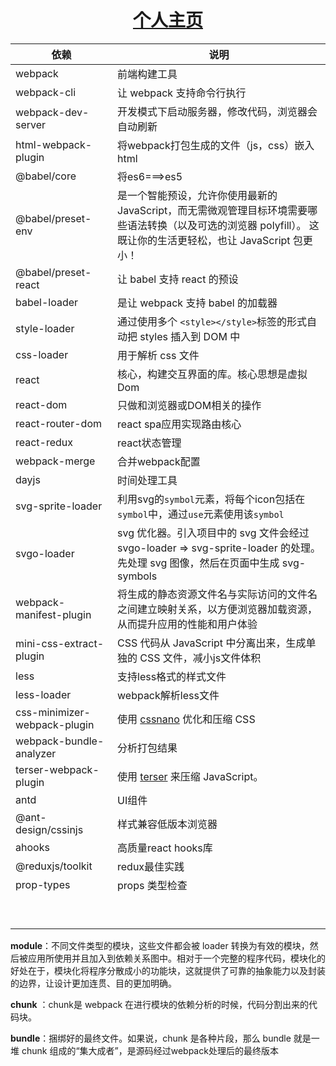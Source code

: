 <h1 align="center"><a href='http://8.133.162.30'>个人主页</a></h1>



| 依赖                         | 说明                                                         |
| ---------------------------- | ------------------------------------------------------------ |
| webpack                      | 前端构建工具                                                 |
| webpack-cli                  | 让 webpack 支持命令行执行                                    |
| webpack-dev-server           | 开发模式下启动服务器，修改代码，浏览器会自动刷新             |
| html-webpack-plugin          | 将webpack打包生成的文件（js，css）嵌入html                   |
| @babel/core                  | 将es6===>es5                                                 |
| @babel/preset-env            | 是一个智能预设，允许你使用最新的 JavaScript，而无需微观管理目标环境需要哪些语法转换（以及可选的浏览器 polyfill）。 这既让你的生活更轻松，也让 JavaScript 包更小！ |
| @babel/preset-react          | 让 babel 支持 react 的预设                                   |
| babel-loader                 | 是让 webpack 支持 babel 的加载器                             |
| style-loader                 | 通过使用多个 `<style></style>`标签的形式自动把 styles 插入到 DOM 中 |
| css-loader                   | 用于解析 css 文件                                            |
| react                        | 核心，构建交互界面的库。核心思想是虚拟Dom                    |
| react-dom                    | 只做和浏览器或DOM相关的操作                                  |
| react-router-dom             | react spa应用实现路由核心                                    |
| react-redux                  | react状态管理                                                |
| webpack-merge                | 合并webpack配置                                              |
| dayjs                        | 时间处理工具                                                 |
| svg-sprite-loader            | 利用svg的`symbol`元素，将每个icon包括在`symbol`中，通过`use`元素使用该`symbol` |
| svgo-loader                  | svg 优化器。引入项目中的 svg 文件会经过 svgo-loader => svg-sprite-loader 的处理。先处理 svg 图像，然后在页面中生成 svg-symbols |
| webpack-manifest-plugin      | 将生成的静态资源文件名与实际访问的文件名之间建立映射关系，以方便浏览器加载资源，从而提升应用的性能和用户体验 |
| mini-css-extract-plugin      | CSS 代码从 JavaScript 中分离出来，生成单独的 CSS 文件，减小js文件体积 |
| less                         | 支持less格式的样式文件                                       |
| less-loader                  | webpack解析less文件                                          |
| css-minimizer-webpack-plugin | 使用 [cssnano](https://cssnano.co/) 优化和压缩 CSS           |
| webpack-bundle-analyzer      | 分析打包结果                                                 |
| terser-webpack-plugin        | 使用 [terser](https://github.com/terser/terser) 来压缩 JavaScript。 |
| antd                         | UI组件                                                       |
| @ant-design/cssinjs          | 样式兼容低版本浏览器                                         |
| ahooks                       | 高质量react hooks库                                          |
| @reduxjs/toolkit             | redux最佳实践                                                |
| prop-types                   | props 类型检查                                               |
|                              |                                                              |
|                              |                                                              |
|                              |                                                              |
|                              |                                                              |
|                              |                                                              |
|                              |                                                              |
|                              |                                                              |
|                              |                                                              |
|                              |                                                              |



**module**：不同文件类型的模块，这些文件都会被 loader 转换为有效的模块，然后被应用所使用并且加入到依赖关系图中。相对于一个完整的程序代码，模块化的好处在于，模块化将程序分散成小的功能块，这就提供了可靠的抽象能力以及封装的边界，让设计更加连贯、目的更加明确。

**chunk** ：chunk是 webpack 在进行模块的依赖分析的时候，代码分割出来的代码块。

**bundle**：捆绑好的最终文件。如果说，chunk 是各种片段，那么 bundle 就是一堆 chunk 组成的“集大成者”，是源码经过webpack处理后的最终版本